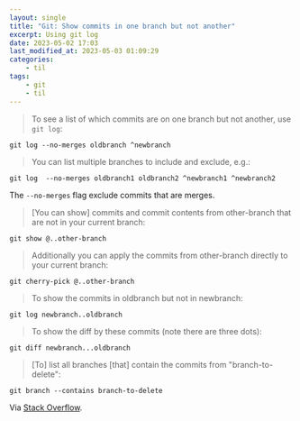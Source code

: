 ```yaml
---
layout: single
title: "Git: Show commits in one branch but not another"
excerpt: Using git log
date: 2023-05-02 17:03
last_modified_at: 2023-05-03 01:09:29
categories:
    - til
tags:
    - git
    - til
---
```


> To see a list of which commits are on one branch but not another, use `git log`:

```shell
git log --no-merges oldbranch ^newbranch
```

> You can list multiple branches to include and exclude, e.g.:

```shell
git log  --no-merges oldbranch1 oldbranch2 ^newbranch1 ^newbranch2
```

The `--no-merges` flag exclude commits that are merges.

> \[You can show\] commits and commit contents from other-branch that are not in your current branch:

```shell
git show @..other-branch
```

> Additionally you can apply the commits from other-branch directly to your current branch:

```shell
git cherry-pick @..other-branch
```

> To show the commits in oldbranch but not in newbranch:

```shell
git log newbranch..oldbranch
```

> To show the diff by these commits (note there are three dots):

```shell
git diff newbranch...oldbranch
```

> \[To\] list all branches \[that\] contain the commits from "branch-to-delete":

```shell
git branch --contains branch-to-delete
```

Via [Stack Overflow](https://stackoverflow.com/questions/1710894/using-git-show-all-commits-that-are-in-one-branch-but-not-the-others).
